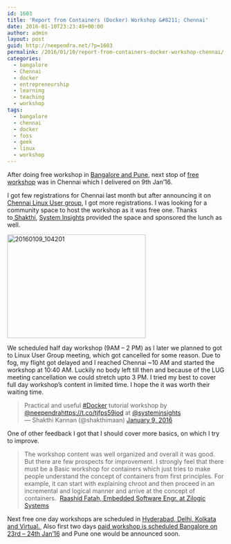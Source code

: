 ```yaml
---
id: 1603
title: 'Report from Containers (Docker) Workshop &#8211; Chennai'
date: 2016-01-10T23:23:49+00:00
author: admin
layout: post
guid: http://neependra.net/?p=1603
permalink: /2016/01/10/report-from-containers-docker-workshop-chennai/
categories:
  - bangalore
  - Chennai
  - docker
  - entrepreneurship
  - learning
  - teaching
  - workshop
tags:
  - bangalore
  - chennai
  - docker
  - foss
  - geek
  - linux
  - workshop
---
```

After doing free workshop in [Bangalore and Pune](http://neependra.net/?p=1557), next stop of [free workshop](http://neependra.net/?p=1532) was in Chennai which I delivered on 9th Jan&#8217;16.
  
I got few registrations for Chennai last month but after announcing it on [Chennai Linux User group](http://www.ae.iitm.ac.in/pipermail/ilugc/2016-January/083113.html), I got more registrations. I was looking for a community space to host the workshop as it was free one. Thanks to[ Shakthi](https://in.linkedin.com/in/shakthimaan), [System Insights](http://www.systeminsights.com/) provided the space and sponsored the lunch as well.
  
<a title="20160109_104201" href="https://www.flickr.com/photos/neependra/24268384026/in/dateposted-public/" data-flickr-embed="true"><img class="aligncenter" src="https://farm2.staticflickr.com/1583/24268384026_9aa6014703_n.jpg" alt="20160109_104201" width="320" height="240" /></a>
  
We scheduled half day workshop (9AM &#8211; 2 PM) as I later we planned to got to Linux User Group meeting, which got cancelled for some reason. Due to fog, my flight got delayed and I reached Chennai ~10 AM and started the workshop at 10:40 AM. Luckily no body left till then and because of the LUG meeting cancellation we could stretch upto 3 PM. I tried my best to cover full day workshop&#8217;s content in limited time. I hope the it was worth their waiting time.
  


<blockquote class="twitter-tweet" lang="en">
  <p>
    Practical and useful <a href="https://twitter.com/hashtag/Docker?src=hash">#Docker</a> tutorial workshop by <a href="https://twitter.com/neependra">@neependra</a><a href="https://t.co/tjfps59iod">https://t.co/tjfps59iod</a> at <a href="https://twitter.com/systeminsights">@systeminsights</a><br /> — Shakthi Kannan (@shakthimaan) <a href="https://twitter.com/shakthimaan/status/685746381747654656">January 9, 2016</a>
  </p>
</blockquote>

One of other feedback I got that I should cover more basics, on which I try to improve. 

> The workshop content was well organized and overall it was good. But there are few prospects for improvement. I strongly feel that there must be a Basic workshop for containers which just tries to make people understand the concept of containers from first principles. For example, it can start with explaining chroot and then proceed in an incremental and logical manner and arrive at the concept of containers.  [Raashid Fatah, Embedded Software Engr. at Zilogic Systems](https://in.linkedin.com/in/raashid-fatah-3b380425)
> 
> <div class="account-icons">
>
> </div>
> 
> <div data-li-template="p2_basic_info">
>
> </div>

Next free one day workshops are scheduled in [Hyderabad, Delhi, Kolkata and Virtual. ](http://neependra.net/?p=1557) Also first two days [paid workshop is scheduled Bangalore on 23rd &#8211; 24th Jan&#8217;16](https://www.townscript.com/e/containers-workshop) and Pune one would be announced soon. 
